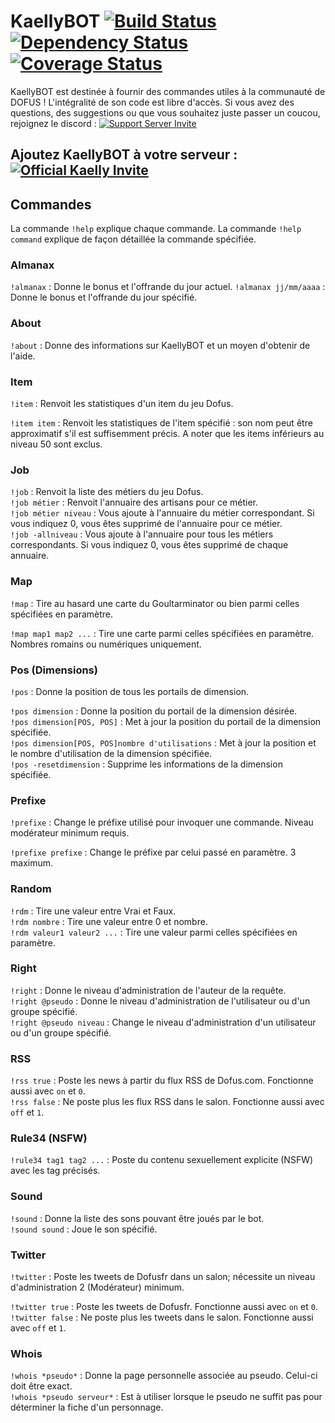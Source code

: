 # KaellyBOT [![Build Status](https://travis-ci.org/Kaysoro/KaellyBot.svg?branch=master)](https://travis-ci.org/Kaysoro/KaellyBot) [![Dependency Status](https://www.versioneye.com/user/projects/587eb975452b8300313609ee/badge.svg?style=flat)](https://www.versioneye.com/user/projects/587eb975452b8300313609ee) [![Coverage Status](https://coveralls.io/repos/github/Kaysoro/KaellyBot/badge.svg?branch=master)](https://coveralls.io/github/Kaysoro/KaellyBot?branch=master)
KaellyBOT est destinée à fournir des commandes utiles à la communauté de DOFUS ! L'intégralité de son code est libre d'accès. Si vous avez des questions, des suggestions ou que vous souhaitez juste passer un coucou, rejoignez le discord : [![Support Server Invite](https://img.shields.io/badge/Join-KaellyBOT%20Support-7289DA.svg?style=flat)](https://discord.gg/CyJCFDk)

## Ajoutez KaellyBOT à votre serveur : [![Official Kaelly Invite](https://img.shields.io/badge/Add-KaellyBOT-0199FE.svg?style=flat)](https://discordapp.com/oauth2/authorize?&client_id=202916641414184960&scope=bot)

## Commandes

La commande `!help` explique chaque commande.
La commande `!help command` explique de façon détaillée la commande spécifiée.

### Almanax

`!almanax` : Donne le bonus et l'offrande du jour actuel.
`!almanax jj/mm/aaaa` : Donne le bonus et l'offrande du jour spécifié.

### About

`!about` : Donne des informations sur KaellyBOT et un moyen d'obtenir de l'aide.

### Item

`!item` : Renvoit les statistiques d'un item du jeu Dofus.  

`!item item` : Renvoit les statistiques de l'item spécifié : son nom peut être approximatif s'il est suffisemment précis. A noter que les items inférieurs au niveau 50 sont exclus.  

### Job

`!job` : Renvoit la liste des métiers du jeu Dofus.  
`!job métier` : Renvoit l'annuaire des artisans pour ce métier.  
`!job métier niveau` : Vous ajoute à l'annuaire du métier correspondant. Si vous indiquez 0, vous êtes supprimé de l'annuaire pour ce métier.  
`!job -allniveau` : Vous ajoute à l'annuaire pour tous les métiers correspondants. Si vous indiquez 0, vous êtes supprimé de chaque annuaire.  

### Map

`!map` : Tire au hasard une carte du Goultarminator ou bien parmi celles spécifiées en paramètre.  

`!map map1 map2 ...` : Tire une carte parmi celles spécifiées en paramètre. Nombres romains ou numériques uniquement.  

### Pos (Dimensions)

`!pos` : Donne la position de tous les portails de dimension.  

`!pos dimension` : Donne la position du portail de la dimension désirée.  
`!pos dimension[POS, POS]` : Met à jour la position du portail de la dimension spécifiée.  
`!pos dimension[POS, POS]nombre d'utilisations` : Met à jour la position et le nombre d'utilisation de la dimension spécifiée.  
`!pos -resetdimension` : Supprime les informations de la dimension spécifiée.  

### Prefixe

`!prefixe` : Change le préfixe utilisé pour invoquer une commande. Niveau modérateur minimum requis.  

`!prefixe prefixe` : Change le préfixe par celui passé en paramètre. 3 maximum.  

### Random

`!rdm` : Tire une valeur entre Vrai et Faux.  
`!rdm nombre` : Tire une valeur entre 0 et nombre.  
`!rdm valeur1 valeur2 ...` : Tire une valeur parmi celles spécifiées en paramètre.  

### Right

`!right` : Donne le niveau d'administration de l'auteur de la requête.  
`!right @pseudo` : Donne le niveau d'administration de l'utilisateur ou d'un groupe spécifié.  
`!right @pseudo niveau` : Change le niveau d'administration d'un utilisateur ou d'un groupe spécifié.  

### RSS

`!rss true` : Poste les news à partir du flux RSS de Dofus.com. Fonctionne aussi avec `on` et `0`.  
`!rss false` : Ne poste plus les flux RSS dans le salon. Fonctionne aussi avec `off` et `1`.  

### Rule34 (NSFW)

`!rule34 tag1 tag2 ...` : Poste du contenu sexuellement explicite (NSFW) avec les tag précisés.  

### Sound

`!sound` : Donne la liste des sons pouvant être joués par le bot.  
`!sound sound` : Joue le son spécifié.  

### Twitter

`!twitter` : Poste les tweets de Dofusfr dans un salon; nécessite un niveau d'administration 2 (Modérateur) minimum.  

`!twitter true` : Poste les tweets de Dofusfr. Fonctionne aussi avec `on` et `0`.  
`!twitter false` : Ne poste plus les tweets dans le salon. Fonctionne aussi avec `off` et `1`.  

### Whois

`!whois *pseudo*` : Donne la page personnelle associée au pseudo. Celui-ci doit être exact.  
`!whois *pseudo serveur*` : Est à utiliser lorsque le pseudo ne suffit pas pour déterminer la fiche d'un personnage.  
